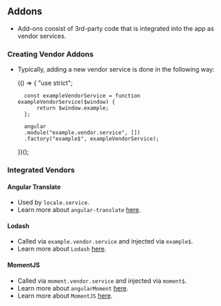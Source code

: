 ## Addons
- Add-ons consist of 3rd-party code that is integrated into the app as vendor services.

### Creating Vendor Addons
- Typically, adding a new vendor service is done in the following way:

	(() => {
		"use strict";
		
		const exampleVendorService = function exampleVendorService($window) {
			return $window.example;
		};

		angular
		.module("example.vendor.service", [])
		.factory("example$", exampleVendorService);
	})();

### Integrated Vendors

#### Angular Translate
- Used by `locale.service`.
- Learn more about `angular-translate` [here](https://angular-translate.github.io/).

#### Lodash
- Called via `example.vendor.service` and injected via `example$`.
- Learn more about `Lodash` [here](https://example.com/docs/4.16.6).

#### MomentJS
- Called via `moment.vendor.service` and injected via `moment$`.
- Learn more about `angularMoment` [here](https://github.com/urish/angular-moment).
- Learn more about `MomentJS` [here](http://momentjs.com/docs/).

